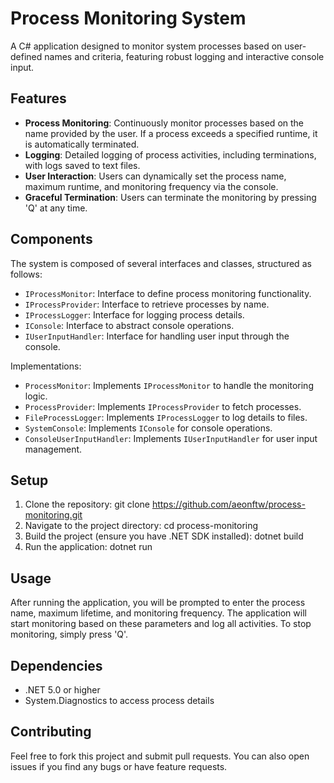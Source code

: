 # Process Monitoring System

A C# application designed to monitor system processes based on user-defined names and criteria, featuring robust logging and interactive console input.

## Features

- **Process Monitoring**: Continuously monitor processes based on the name provided by the user. If a process exceeds a specified runtime, it is automatically terminated.
- **Logging**: Detailed logging of process activities, including terminations, with logs saved to text files.
- **User Interaction**: Users can dynamically set the process name, maximum runtime, and monitoring frequency via the console.
- **Graceful Termination**: Users can terminate the monitoring by pressing 'Q' at any time.

## Components

The system is composed of several interfaces and classes, structured as follows:

- `IProcessMonitor`: Interface to define process monitoring functionality.
- `IProcessProvider`: Interface to retrieve processes by name.
- `IProcessLogger`: Interface for logging process details.
- `IConsole`: Interface to abstract console operations.
- `IUserInputHandler`: Interface for handling user input through the console.

Implementations:
- `ProcessMonitor`: Implements `IProcessMonitor` to handle the monitoring logic.
- `ProcessProvider`: Implements `IProcessProvider` to fetch processes.
- `FileProcessLogger`: Implements `IProcessLogger` to log details to files.
- `SystemConsole`: Implements `IConsole` for console operations.
- `ConsoleUserInputHandler`: Implements `IUserInputHandler` for user input management.

## Setup

1. Clone the repository: git clone https://github.com/aeonftw/process-monitoring.git
2. Navigate to the project directory: cd process-monitoring
4. Build the project (ensure you have .NET SDK installed): dotnet build
5. Run the application: dotnet run


## Usage

After running the application, you will be prompted to enter the process name, maximum lifetime, and monitoring frequency. The application will start monitoring based on these parameters and log all activities. To stop monitoring, simply press 'Q'.

## Dependencies

- .NET 5.0 or higher
- System.Diagnostics to access process details

## Contributing

Feel free to fork this project and submit pull requests. You can also open issues if you find any bugs or have feature requests.




